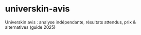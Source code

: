 # universkin-avis
Universkin avis : analyse indépendante, résultats attendus, prix &amp; alternatives (guide 2025)
